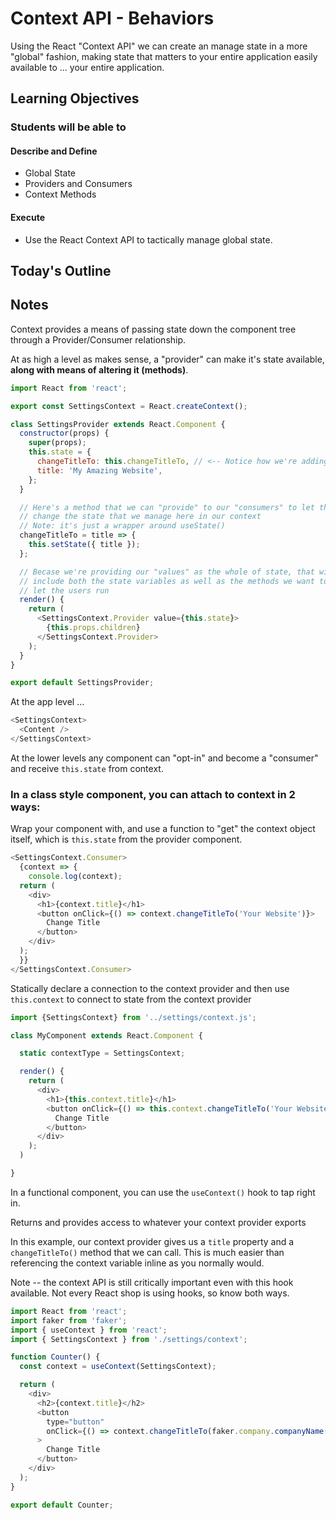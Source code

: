 # Context API - Behaviors

Using the React "Context API" we can create an manage state in a more "global" fashion, making state that matters to your entire application easily available to ... your entire application.

## Learning Objectives

### Students will be able to

#### Describe and Define

- Global State
- Providers and Consumers
- Context Methods

#### Execute

- Use the React Context API to tactically manage global state.

## Today's Outline

<!-- To Be Completed By Instructor -->

## Notes

Context provides a means of passing state down the component tree through a Provider/Consumer relationship.

At as high a level as makes sense, a "provider" can make it's state available, **along with means of altering it (methods)**.

```javascript
import React from 'react';

export const SettingsContext = React.createContext();

class SettingsProvider extends React.Component {
  constructor(props) {
    super(props);
    this.state = {
      changeTitleTo: this.changeTitleTo, // <-- Notice how we're adding the exported method to state?
      title: 'My Amazing Website',
    };
  }

  // Here's a method that we can "provide" to our "consumers" to let them
  // change the state that we manage here in our context
  // Note: it's just a wrapper around useState()
  changeTitleTo = title => {
    this.setState({ title });
  };

  // Becase we're providing our "values" as the whole of state, that will
  // include both the state variables as well as the methods we want to
  // let the users run
  render() {
    return (
      <SettingsContext.Provider value={this.state}>
        {this.props.children}
      </SettingsContext.Provider>
    );
  }
}

export default SettingsProvider;

```

At the app level ...

```javascript
<SettingsContext>
  <Content />
</SettingsContext>
```

At the lower levels any component can "opt-in" and become a "consumer" and receive `this.state` from context.

### In a class style component, you can attach to context in 2 ways:

 Wrap your component with, and use a function to "get" the context object itself, which is `this.state` from the provider component.

```javascript
<SettingsContext.Consumer>
  {context => {
    console.log(context);
  return (
    <div>
      <h1>{context.title}</h1>
      <button onClick={() => context.changeTitleTo('Your Website')}>
        Change Title
      </button>
    </div>
  );
  }}
</SettingsContext.Consumer>
```

Statically declare a connection to the context provider and then use `this.context` to connect to state from the context provider

```javascript
import {SettingsContext} from '../settings/context.js';

class MyComponent extends React.Component {

  static contextType = SettingsContext;

  render() {
    return (
      <div>
        <h1>{this.context.title}</h1>
        <button onClick={() => this.context.changeTitleTo('Your Website')}>
          Change Title
        </button>
      </div>
    );
  )

}
```

In a functional component, you can use the `useContext()` hook to tap right in.

Returns and provides access to whatever your context provider exports

In this example, our context provider gives us a `title` property and a `changeTitleTo()` method that we can call. This is much easier than referencing the context variable inline as you normally would.

Note -- the context API is still critically important even with this hook available. Not every React shop is using hooks, so know both ways.

```javascript
import React from 'react';
import faker from 'faker';
import { useContext } from 'react';
import { SettingsContext } from './settings/context';

function Counter() {
  const context = useContext(SettingsContext);

  return (
    <div>
      <h2>{context.title}</h2>
      <button
        type="button"
        onClick={() => context.changeTitleTo(faker.company.companyName())}
      >
        Change Title
      </button>
    </div>
  );
}

export default Counter;

```
